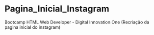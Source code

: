 # Pagina_Inicial_Instagram
Bootcamp HTML Web Developer - Digital Innovation One
(Recriação da pagina inicial do instagram)
